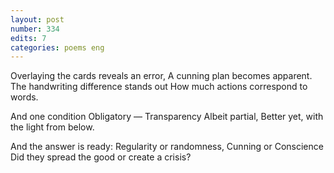 ```yaml
---
layout: post
number: 334
edits: 7
categories: poems eng
---
```


Overlaying the cards reveals an error,
A cunning plan becomes apparent.
The handwriting difference stands out
How much actions correspond to words.

And one condition 
Obligatory —
Transparency
Albeit partial,
Better yet, with the light from below.

And the answer is ready:
Regularity or randomness, 
Cunning or Conscience 
Did they spread the good or create a crisis?
